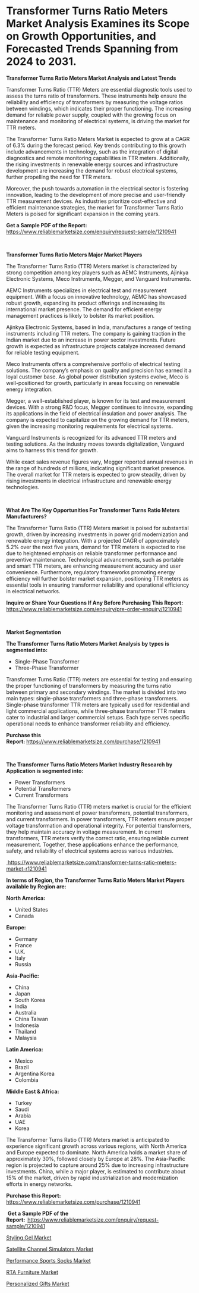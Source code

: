 <p><h1>Transformer Turns Ratio Meters Market Analysis Examines its Scope on Growth Opportunities, and Forecasted Trends Spanning from 2024 to 2031.</h1></p><p><strong>Transformer Turns Ratio Meters Market Analysis and Latest Trends</strong></p>
<p><p>Transformer Turns Ratio (TTR) Meters are essential diagnostic tools used to assess the turns ratio of transformers. These instruments help ensure the reliability and efficiency of transformers by measuring the voltage ratios between windings, which indicates their proper functioning. The increasing demand for reliable power supply, coupled with the growing focus on maintenance and monitoring of electrical systems, is driving the market for TTR meters.</p><p>The Transformer Turns Ratio Meters Market is expected to grow at a CAGR of 6.3% during the forecast period. Key trends contributing to this growth include advancements in technology, such as the integration of digital diagnostics and remote monitoring capabilities in TTR meters. Additionally, the rising investments in renewable energy sources and infrastructure development are increasing the demand for robust electrical systems, further propelling the need for TTR meters. </p><p>Moreover, the push towards automation in the electrical sector is fostering innovation, leading to the development of more precise and user-friendly TTR measurement devices. As industries prioritize cost-effective and efficient maintenance strategies, the market for Transformer Turns Ratio Meters is poised for significant expansion in the coming years.</p></p>
<p><strong>Get a Sample PDF of the Report:&nbsp;</strong> <a href="https://www.reliablemarketsize.com/enquiry/request-sample/1210941?utm_campaign=1170&utm_medium=2&utm_source=Github&utm_content=ia&utm_term=04102024&utm_id=transformer-turns-ratio-meters">https://www.reliablemarketsize.com/enquiry/request-sample/1210941</a></p>
<p>&nbsp;</p>
<p><strong>Transformer Turns Ratio Meters Major Market Players</strong></p>
<p><p>The Transformer Turns Ratio (TTR) Meters market is characterized by strong competition among key players such as AEMC Instruments, Ajinkya Electronic Systems, Meco Instruments, Megger, and Vanguard Instruments. </p><p>AEMC Instruments specializes in electrical test and measurement equipment. With a focus on innovative technology, AEMC has showcased robust growth, expanding its product offerings and increasing its international market presence. The demand for efficient energy management practices is likely to bolster its market position.</p><p>Ajinkya Electronic Systems, based in India, manufactures a range of testing instruments including TTR meters. The company is gaining traction in the Indian market due to an increase in power sector investments. Future growth is expected as infrastructure projects catalyze increased demand for reliable testing equipment.</p><p>Meco Instruments offers a comprehensive portfolio of electrical testing solutions. The company’s emphasis on quality and precision has earned it a loyal customer base. As global power distribution systems evolve, Meco is well-positioned for growth, particularly in areas focusing on renewable energy integration.</p><p>Megger, a well-established player, is known for its test and measurement devices. With a strong R&D focus, Megger continues to innovate, expanding its applications in the field of electrical insulation and power analysis. The company is expected to capitalize on the growing demand for TTR meters, given the increasing monitoring requirements for electrical systems.</p><p>Vanguard Instruments is recognized for its advanced TTR meters and testing solutions. As the industry moves towards digitalization, Vanguard aims to harness this trend for growth. </p><p>While exact sales revenue figures vary, Megger reported annual revenues in the range of hundreds of millions, indicating significant market presence. The overall market for TTR meters is expected to grow steadily, driven by rising investments in electrical infrastructure and renewable energy technologies.</p></p>
<p>&nbsp;</p>
<p><strong>What Are The Key Opportunities For Transformer Turns Ratio Meters Manufacturers?</strong></p>
<p><p>The Transformer Turns Ratio (TTR) Meters market is poised for substantial growth, driven by increasing investments in power grid modernization and renewable energy integration. With a projected CAGR of approximately 5.2% over the next five years, demand for TTR meters is expected to rise due to heightened emphasis on reliable transformer performance and preventive maintenance. Technological advancements, such as portable and smart TTR meters, are enhancing measurement accuracy and user convenience. Furthermore, regulatory frameworks promoting energy efficiency will further bolster market expansion, positioning TTR meters as essential tools in ensuring transformer reliability and operational efficiency in electrical networks.</p></p>
<p><strong>Inquire or Share Your Questions If Any Before Purchasing This Report:</strong> <a href="https://www.reliablemarketsize.com/enquiry/pre-order-enquiry/1210941?utm_campaign=1170&utm_medium=2&utm_source=Github&utm_content=ia&utm_term=04102024&utm_id=transformer-turns-ratio-meters">https://www.reliablemarketsize.com/enquiry/pre-order-enquiry/1210941</a></p>
<p>&nbsp;</p>
<p><strong>Market Segmentation</strong></p>
<p><strong>The Transformer Turns Ratio Meters Market Analysis by types is segmented into:</strong></p>
<p><ul><li>Single-Phase Transformer</li><li>Three-Phase Transformer</li></ul></p>
<p><p>Transformer Turns Ratio (TTR) meters are essential for testing and ensuring the proper functioning of transformers by measuring the turns ratio between primary and secondary windings. The market is divided into two main types: single-phase transformers and three-phase transformers. Single-phase transformer TTR meters are typically used for residential and light commercial applications, while three-phase transformer TTR meters cater to industrial and larger commercial setups. Each type serves specific operational needs to enhance transformer reliability and efficiency.</p></p>
<p><strong>Purchase this Report:&nbsp;</strong><a href="https://www.reliablemarketsize.com/purchase/1210941?utm_campaign=1170&utm_medium=2&utm_source=Github&utm_content=ia&utm_term=04102024&utm_id=transformer-turns-ratio-meters">https://www.reliablemarketsize.com/purchase/1210941</a></p>
<p>&nbsp;</p>
<p><strong>The Transformer Turns Ratio Meters Market Industry Research by Application is segmented into:</strong></p>
<p><ul><li>Power Transformers</li><li>Potential Transformers</li><li>Current Transformers</li></ul></p>
<p><p>The Transformer Turns Ratio (TTR) meters market is crucial for the efficient monitoring and assessment of power transformers, potential transformers, and current transformers. In power transformers, TTR meters ensure proper voltage transformation and operational integrity. For potential transformers, they help maintain accuracy in voltage measurement. In current transformers, TTR meters verify the correct ratio, ensuring reliable current measurement. Together, these applications enhance the performance, safety, and reliability of electrical systems across various industries.</p></p>
<p><a href="https://www.reliablemarketsize.com/transformer-turns-ratio-meters-market-r1210941?utm_campaign=1170&utm_medium=2&utm_source=Github&utm_content=ia&utm_term=04102024&utm_id=transformer-turns-ratio-meters">&nbsp;https://www.reliablemarketsize.com/transformer-turns-ratio-meters-market-r1210941</a></p>
<p><strong>In terms of Region, the Transformer Turns Ratio Meters Market Players available by Region are:</strong></p>
<p>
    <p> <strong> North America: </strong>
        <ul>
            <li>United States</li>
            <li>Canada</li>
        </ul>
        </p> 
    <p> <strong> Europe: </strong>
        <ul>
            <li>Germany</li>
            <li>France</li>
            <li>U.K.</li>
            <li>Italy</li>
            <li>Russia</li>
        </ul>
        </p> 
    <p> <strong> Asia-Pacific: </strong>
        <ul>
            <li>China</li>
            <li>Japan</li>
            <li>South Korea</li>
            <li>India</li>
            <li>Australia</li>
            <li>China Taiwan</li>
            <li>Indonesia</li>
            <li>Thailand</li>
            <li>Malaysia</li>
        </ul>
        </p> 
    <p> <strong> Latin America: </strong>
        <ul>
            <li>Mexico</li>
            <li>Brazil</li>
            <li>Argentina Korea</li>
            <li>Colombia</li>
        </ul>
        </p> 
    <p> <strong> Middle East & Africa: </strong>
        <ul>
            <li>Turkey</li>
            <li>Saudi</li>
            <li>Arabia</li>
            <li>UAE</li>
            <li>Korea</li>
        </ul>
    </p>
    </p>
<p><p>The Transformer Turns Ratio (TTR) Meters market is anticipated to experience significant growth across various regions, with North America and Europe expected to dominate. North America holds a market share of approximately 30%, followed closely by Europe at 28%. The Asia-Pacific region is projected to capture around 25% due to increasing infrastructure investments. China, while a major player, is estimated to contribute about 15% of the market, driven by rapid industrialization and modernization efforts in energy networks.</p></p>
<p><strong>Purchase this Report: </strong><a href="https://www.reliablemarketsize.com/purchase/1210941?utm_campaign=1170&utm_medium=2&utm_source=Github&utm_content=ia&utm_term=04102024&utm_id=transformer-turns-ratio-meters">https://www.reliablemarketsize.com/purchase/1210941</a></p>
<p>&nbsp;<strong>Get a Sample PDF of the Report:&nbsp;&nbsp;</strong><a href="https://www.reliablemarketsize.com/enquiry/request-sample/1210941?utm_campaign=1170&utm_medium=2&utm_source=Github&utm_content=ia&utm_term=04102024&utm_id=transformer-turns-ratio-meters">https://www.reliablemarketsize.com/enquiry/request-sample/1210941</a></p>
<p><strong></strong></p>
<p><p><a href="https://www.linkedin.com/pulse/unlocking-growth-potential-strategic-analysis-styling-gel-market-2jvfc?utm_campaign=1170&utm_medium=2&utm_source=Github&utm_content=ia&utm_term=04102024&utm_id=transformer-turns-ratio-meters">Styling Gel Market</a></p><p><a href="https://issuu.com/reportprime-2/docs/satellite-channel-simulators-market_fb774870bad6a6?utm_campaign=1170&utm_medium=2&utm_source=Github&utm_content=ia&utm_term=04102024&utm_id=transformer-turns-ratio-meters">Satellite Channel Simulators Market</a></p><p><a href="https://www.linkedin.com/pulse/performance-sports-socks-market-trends-strategic-insights-2024-m0vjc?utm_campaign=1170&utm_medium=2&utm_source=Github&utm_content=ia&utm_term=04102024&utm_id=transformer-turns-ratio-meters">Performance Sports Socks Market</a></p><p><a href="https://www.linkedin.com/pulse/global-rta-furniture-market-product-types-applications-regional-ckjzc?utm_campaign=1170&utm_medium=2&utm_source=Github&utm_content=ia&utm_term=04102024&utm_id=transformer-turns-ratio-meters">RTA Furniture Market</a></p><p><a href="https://www.linkedin.com/pulse/consumer-behavior-shifts-personalized-gifts-market-demand-analysis-ts6qc?utm_campaign=1170&utm_medium=2&utm_source=Github&utm_content=ia&utm_term=04102024&utm_id=transformer-turns-ratio-meters">Personalized Gifts Market</a></p></p>